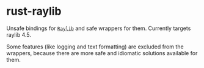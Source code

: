 # rust-raylib

Unsafe bindings for [`Raylib`](www.raylib.com) and safe wrappers for them.
Currently targets raylib 4.5.

Some features (like logging and text formatting) are excluded from the wrappers,
because there are more safe and idiomatic solutions available for them.
